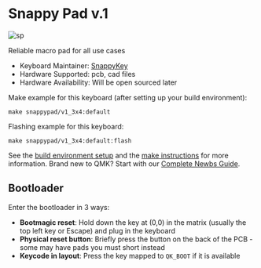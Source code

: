 # Snappy Pad v.1

![sp](https://i.imgur.com/Xgv5qky.jpeg)

Reliable macro pad for all use cases

* Keyboard Maintainer: [SnappyKey](https://i.imgur.com/Xgv5qky.jpeg)
* Hardware Supported: pcb, cad files
* Hardware Availability: Will be open sourced later

Make example for this keyboard (after setting up your build environment):

    make snappypad/v1_3x4:default

Flashing example for this keyboard:

    make snappypad/v1_3x4:default:flash

See the [build environment setup](https://docs.qmk.fm/#/getting_started_build_tools) and the [make instructions](https://docs.qmk.fm/#/getting_started_make_guide) for more information. Brand new to QMK? Start with our [Complete Newbs Guide](https://docs.qmk.fm/#/newbs).

## Bootloader

Enter the bootloader in 3 ways:

* **Bootmagic reset**: Hold down the key at (0,0) in the matrix (usually the top left key or Escape) and plug in the keyboard
* **Physical reset button**: Briefly press the button on the back of the PCB - some may have pads you must short instead
* **Keycode in layout**: Press the key mapped to `QK_BOOT` if it is available
